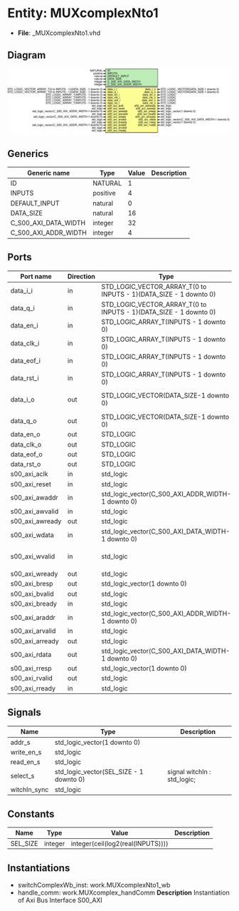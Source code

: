 # Entity: MUXcomplexNto1

- **File**: _MUXcomplexNto1.vhd
## Diagram

![Diagram](_MUXcomplexNto1.svg "Diagram")
## Generics

| Generic name         | Type     | Value | Description |
| -------------------- | -------- | ----- | ----------- |
| ID                   | NATURAL  | 1     |             |
| INPUTS               | positive | 4     |             |
| DEFAULT_INPUT        | natural  | 0     |             |
| DATA_SIZE            | natural  | 16    |             |
| C_S00_AXI_DATA_WIDTH | integer  | 32    |             |
| C_S00_AXI_ADDR_WIDTH | integer  | 4     |             |
## Ports

| Port name       | Direction | Type                                                              | Description                                                                   |
| --------------- | --------- | ----------------------------------------------------------------- | ----------------------------------------------------------------------------- |
| data_i_i        | in        | STD_LOGIC_VECTOR_ARRAY_T(0 to INPUTS - 1)(DATA_SIZE - 1 downto 0) | rocessing                                                                     |
| data_q_i        | in        | STD_LOGIC_VECTOR_ARRAY_T(0 to INPUTS - 1)(DATA_SIZE - 1 downto 0) |                                                                               |
| data_en_i       | in        | STD_LOGIC_ARRAY_T(INPUTS - 1 downto 0)                            |                                                                               |
| data_clk_i      | in        | STD_LOGIC_ARRAY_T(INPUTS - 1 downto 0)                            |                                                                               |
| data_eof_i      | in        | STD_LOGIC_ARRAY_T(INPUTS - 1 downto 0)                            |                                                                               |
| data_rst_i      | in        | STD_LOGIC_ARRAY_T(INPUTS - 1 downto 0)                            |                                                                               |
| data_i_o        | out       | STD_LOGIC_VECTOR(DATA_SIZE-1 downto 0)                            |  select_i    : in STD_LOGIC_VECTOR(integer(log2(real(INPUTS))) - 1 downto 0); |
| data_q_o        | out       | STD_LOGIC_VECTOR(DATA_SIZE-1 downto 0)                            |                                                                               |
| data_en_o       | out       | STD_LOGIC                                                         |                                                                               |
| data_clk_o      | out       | STD_LOGIC                                                         |                                                                               |
| data_eof_o      | out       | STD_LOGIC                                                         |                                                                               |
| data_rst_o      | out       | STD_LOGIC                                                         |                                                                               |
| s00_axi_aclk    | in        | std_logic                                                         |                                                                               |
| s00_axi_reset   | in        | std_logic                                                         |                                                                               |
| s00_axi_awaddr  | in        | std_logic_vector(C_S00_AXI_ADDR_WIDTH-1 downto 0)                 |                                                                               |
| s00_axi_awvalid | in        | std_logic                                                         | 00_axi_awprot	: in std_logic_vector(2 downto 0);                              |
| s00_axi_awready | out       | std_logic                                                         |                                                                               |
| s00_axi_wdata   | in        | std_logic_vector(C_S00_AXI_DATA_WIDTH-1 downto 0)                 |                                                                               |
| s00_axi_wvalid  | in        | std_logic                                                         | 00_axi_wstrb	: in std_logic_vector((C_S00_AXI_DATA_WIDTH/8)-1 downto 0);      |
| s00_axi_wready  | out       | std_logic                                                         |                                                                               |
| s00_axi_bresp   | out       | std_logic_vector(1 downto 0)                                      |                                                                               |
| s00_axi_bvalid  | out       | std_logic                                                         |                                                                               |
| s00_axi_bready  | in        | std_logic                                                         |                                                                               |
| s00_axi_araddr  | in        | std_logic_vector(C_S00_AXI_ADDR_WIDTH-1 downto 0)                 |                                                                               |
| s00_axi_arvalid | in        | std_logic                                                         | 00_axi_arprot	: in std_logic_vector(2 downto 0);                              |
| s00_axi_arready | out       | std_logic                                                         |                                                                               |
| s00_axi_rdata   | out       | std_logic_vector(C_S00_AXI_DATA_WIDTH-1 downto 0)                 |                                                                               |
| s00_axi_rresp   | out       | std_logic_vector(1 downto 0)                                      |                                                                               |
| s00_axi_rvalid  | out       | std_logic                                                         |                                                                               |
| s00_axi_rready  | in        | std_logic                                                         |                                                                               |
## Signals

| Name         | Type                                    | Description                  |
| ------------ | --------------------------------------- | ---------------------------- |
| addr_s       | std_logic_vector(1 downto 0)            |                              |
| write_en_s   | std_logic                               |                              |
|  read_en_s   | std_logic                               |                              |
| select_s     | std_logic_vector(SEL_SIZE - 1 downto 0) | signal witchIn : std_logic;  |
| witchIn_sync | std_logic                               |                              |
## Constants

| Name     | Type    | Value                              | Description |
| -------- | ------- | ---------------------------------- | ----------- |
| SEL_SIZE | integer |  integer(ceil(log2(real(INPUTS)))) |             |
## Instantiations

- switchComplexWb_inst: work.MUXcomplexNto1_wb
- handle_comm: work.MUXcomplex_handComm
**Description**
 Instantiation of Axi Bus Interface S00_AXI

